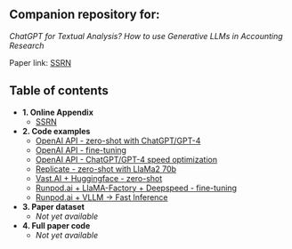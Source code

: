 ## Companion repository for:

*ChatGPT for Textual Analysis? How to use Generative LLMs in Accounting Research*

Paper link: [SSRN](https://papers.ssrn.com/sol3/papers.cfm?abstract_id=4429658)

## Table of contents

- **1. Online Appendix**
    - [SSRN](https://papers.ssrn.com/sol3/papers.cfm?abstract_id=4429658)
- **2. Code examples**
    - [OpenAI API - zero-shot with ChatGPT/GPT-4](/code_examples/openai/zero_shot.ipynb)
    - [OpenAI API - fine-tuning](/code_examples/openai/fine_tuning.ipynb)
    - [OpenAI API - ChatGPT/GPT-4 speed optimization](/code_examples/openai/batch_processing.ipynb)
    - [Replicate - zero-shot with LlaMa2 70b](/code_examples/replicate/zero_shot.ipynb)
    - [Vast.AI + Huggingface - zero-shot](/code_examples/vast_ai/zero_shot.ipynb)
    - [Runpod.ai + LlaMA-Factory + Deepspeed - fine-tuning](/code_examples/runpod/finetune.ipynb)
    - [Runpod.ai + VLLM -> Fast Inference](/code_examples/runpod/fast_inference.ipynb)
- **3. Paper dataset**
    - *Not yet available*
- **4. Full paper code**
    - *Not yet available*
